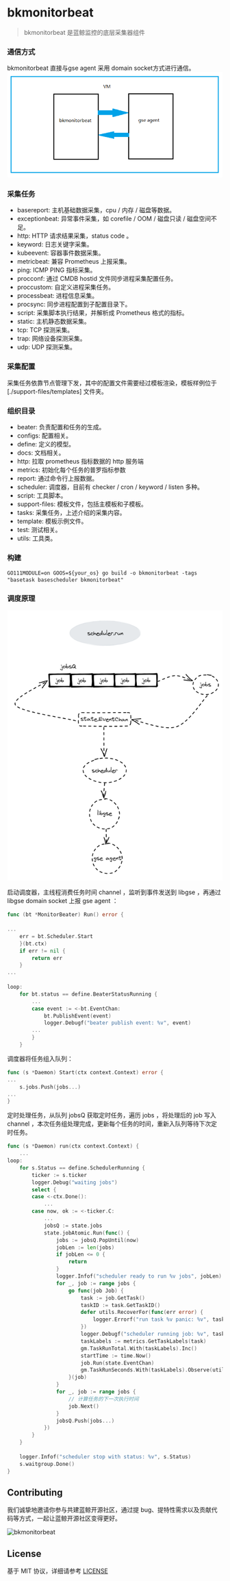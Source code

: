 # bkmonitorbeat

> bkmonitorbeat 是蓝鲸监控的底层采集器组件
### 通信方式
bkmonitorbeat 直接与gse agent 采用 domain socket方式进行通信。
![](./docs/imgs/bk_gse_connect.png)

### 采集任务

* basereport: 主机基础数据采集，cpu / 内存 / 磁盘等数据。
* exceptionbeat: 异常事件采集，如 corefile / OOM / 磁盘只读 / 磁盘空间不足。
* http: HTTP 请求结果采集，status code 。
* keyword: 日志关键字采集。
* kubeevent: 容器事件数据采集。
* metricbeat: 兼容 Prometheus 上报采集。
* ping: ICMP PING 指标采集。
* procconf: 通过 CMDB hostid 文件同步进程采集配置任务。
* proccustom: 自定义进程采集任务。
* processbeat: 进程信息采集。
* procsync: 同步进程配置到子配置目录下。
* script: 采集脚本执行结果，并解析成 Prometheus 格式的指标。
* static: 主机静态数据采集。
* tcp: TCP 探测采集。
* trap: 网络设备探测采集。
* udp: UDP 探测采集。

### 采集配置

采集任务依靠节点管理下发，其中的配置文件需要经过模板渲染，模板样例位于 [./support-files/templates] 文件夹。

### 组织目录

* beater: 负责配置和任务的生成。
* configs: 配置相关。
* define: 定义的模型。
* docs: 文档相关。
* http: 拉取 prometheus 指标数据的 http 服务端
* metrics: 初始化每个任务的普罗指标参数
* report: 通过命令行上报数据。
* scheduler: 调度器，目前有 checker / cron / keyword / listen 多种。
* script: 工具脚本。
* support-files: 模板文件，包括主模板和子模板。
* tasks: 采集任务，上述介绍的采集内容。
* template: 模板示例文件。
* test: 测试相关。
* utils: 工具类。

### 构建

```shell
GO111MODULE=on GOOS=${your_os} go build -o bkmonitorbeat -tags "basetask basescheduler bkmonitorbeat"
```

### 调度原理
![](./docs/imgs/scheduler1.png)

启动调度器，主线程消费任务时间 channel ，监听到事件发送到 libgse ，再通过 libgse domain socket 上报 gse agent ：
```go
func (bt *MonitorBeater) Run() error {
  
...
	err = bt.Scheduler.Start
	}(bt.ctx)
	if err != nil {
		return err
	}
...

loop:
	for bt.status == define.BeaterStatusRunning {
		...
		case event := <-bt.EventChan:
			bt.PublishEvent(event)
			logger.Debugf("beater publish event: %v", event)
		...
		}
	}
```
调度器将任务组入队列：
```go
func (s *Daemon) Start(ctx context.Context) error {
...
	s.jobs.Push(jobs...)
...
}
```

定时处理任务，从队列 jobsQ 获取定时任务，遍历 jobs ，将处理后的 job 写入 channel ，本次任务组处理完成，更新每个任务的时间，重新入队列等待下次定时任务。
```go
func (s *Daemon) run(ctx context.Context) {
	...
loop:
	for s.Status == define.SchedulerRunning {
		ticker := s.ticker
		logger.Debug("waiting jobs")
		select {
		case <-ctx.Done():
			...
		case now, ok := <-ticker.C:
			...
			jobsQ := state.jobs
			state.jobAtomic.Run(func() {
				jobs := jobsQ.PopUntil(now)
				jobLen := len(jobs)
				if jobLen <= 0 {
					return
				}
				logger.Infof("scheduler ready to run %v jobs", jobLen)
				for _, job := range jobs {
					go func(job Job) {
						task := job.GetTask()
						taskID := task.GetTaskID()
						defer utils.RecoverFor(func(err error) {
							logger.Errorf("run task %v panic: %v", taskID, err)
						})
						logger.Debugf("scheduler running job: %v", taskID)
						taskLabels := metrics.GetTaskLabels(task)
						gm.TaskRunTotal.With(taskLabels).Inc()
						startTime := time.Now()
						job.Run(state.EventChan)
						gm.TaskRunSeconds.With(taskLabels).Observe(utils.GetDurationSecondsSince(startTime))
					}(job)
				}
				for _, job := range jobs {
					// 计算任务的下一次执行时间
					job.Next()
				}
				jobsQ.Push(jobs...)
			})
		}
	}

	logger.Infof("scheduler stop with status: %v", s.Status)
	s.waitgroup.Done()
}
```

## Contributing

我们诚挚地邀请你参与共建蓝鲸开源社区，通过提 bug、提特性需求以及贡献代码等方式，一起让蓝鲸开源社区变得更好。

![bkmonitorbeat](https://user-images.githubusercontent.com/19553554/126453851-c8d5f6f5-13b4-4f18-9789-f90062426d22.png)

## License

基于 MIT 协议，详细请参考 [LICENSE](./LICENSE)
